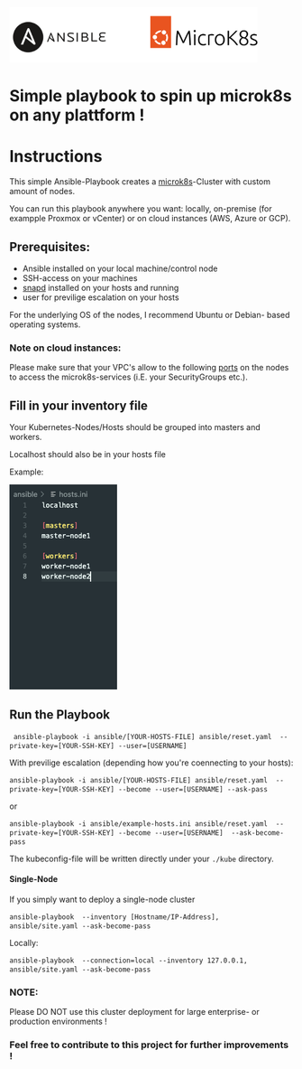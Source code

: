 ![](docs/images/ansible+microk8s.png)

# Simple playbook to spin up microk8s on any plattform !

# Instructions

This simple Ansible-Playbook creates a [microk8s](https://microk8s.io/)-Cluster with custom amount of nodes. 

You can run this playbook anywhere you want: locally, on-premise (for exampple Proxmox or vCenter) or on cloud instances (AWS, Azure or GCP).

## Prerequisites:

  - Ansible installed on your local machine/control node
  - SSH-access on your machines
  - [snapd](https://snapcraft.io/) installed on your hosts and running
  - user for previlige escalation on your hosts
  
For the underlying OS of the nodes, I recommend Ubuntu or Debian- based operating systems. 

### Note on cloud instances:

Please make sure that your VPC's allow to the following [ports](https://microk8s.io/docs/services-and-ports) on the nodes to access the microk8s-services (i.E. your SecurityGroups etc.). 

##  Fill in your inventory file

Your Kubernetes-Nodes/Hosts should be grouped into masters and workers.

Localhost should also be in your hosts file

Example:

![](docs/images/screenshot-hosts.png)

## Run the Playbook

```
 ansible-playbook -i ansible/[YOUR-HOSTS-FILE] ansible/reset.yaml  --private-key=[YOUR-SSH-KEY] --user=[USERNAME]
```

With previlige escalation (depending how you're coennecting to your hosts):

```
ansible-playbook -i ansible/[YOUR-HOSTS-FILE] ansible/reset.yaml  --private-key=[YOUR-SSH-KEY] --become --user=[USERNAME] --ask-pass
```

or

```
ansible-playbook -i ansible/example-hosts.ini ansible/reset.yaml  --private-key=[YOUR-SSH-KEY] --become --user=[USERNAME]  --ask-become-pass
```

The kubeconfig-file will be written directly under your `./kube` directory.


#### Single-Node

If you simply want to deploy a single-node cluster

```
ansible-playbook  --inventory [Hostname/IP-Address],  ansible/site.yaml --ask-become-pass
``` 

Locally:

```
ansible-playbook  --connection=local --inventory 127.0.0.1,  ansible/site.yaml --ask-become-pass       
``` 

### NOTE:

Please DO NOT use this cluster deployment for large enterprise- or production environments !

### Feel free to contribute to this project for further improvements !
